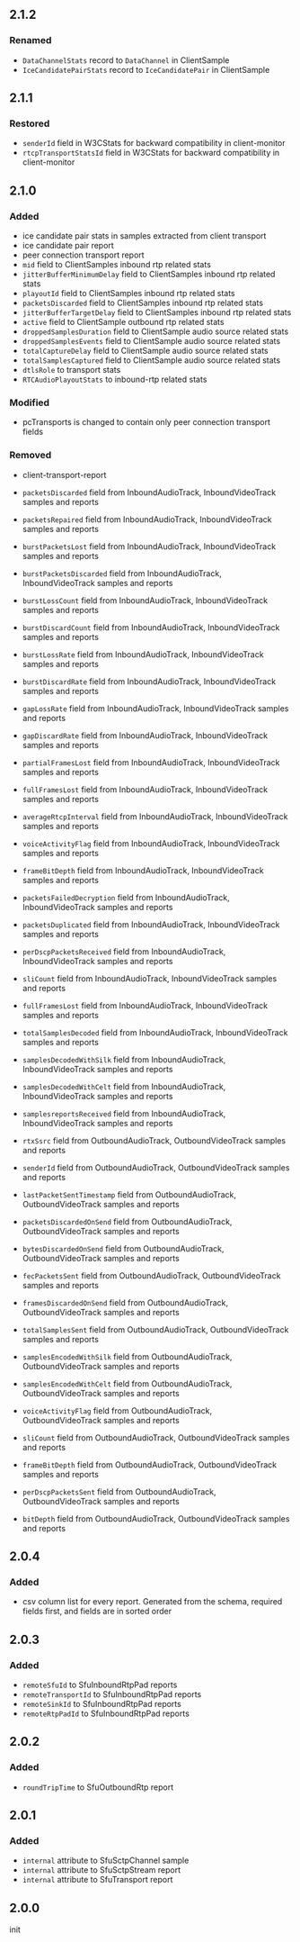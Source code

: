 ## 2.1.2

### Renamed
 * `DataChannelStats` record to `DataChannel` in ClientSample
 * `IceCandidatePairStats` record to `IceCandidatePair` in ClientSample

## 2.1.1

### Restored
 * `senderId` field in W3CStats for backward compatibility in client-monitor
 * `rtcpTransportStatsId` field in W3CStats for backward compatibility in client-monitor


## 2.1.0

### Added
 * ice candidate pair stats in samples extracted from client transport
 * ice candidate pair report
 * peer connection transport report
 * `mid` field to ClientSamples inbound rtp related stats
 * `jitterBufferMinimumDelay` field to ClientSamples inbound rtp related stats
 * `playoutId` field to ClientSamples inbound rtp related stats
 * `packetsDiscarded` field to ClientSamples inbound rtp related stats
 * `jitterBufferTargetDelay` field to ClientSamples inbound rtp related stats
 * `active` field to ClientSample outbound rtp related stats
 * `droppedSamplesDuration` field to ClientSample audio source related stats
 * `droppedSamplesEvents` field to ClientSample audio source related stats
 * `totalCaptureDelay` field to ClientSample audio source related stats
 * `totalSamplesCaptured` field to ClientSample audio source related stats
 * `dtlsRole` to transport stats
 * `RTCAudioPlayoutStats` to inbound-rtp related stats


### Modified
 * pcTransports is changed to contain only peer connection transport fields

### Removed
 * client-transport-report
 
 * `packetsDiscarded` field from InboundAudioTrack, InboundVideoTrack samples and reports
 * `packetsRepaired` field from InboundAudioTrack, InboundVideoTrack samples and reports
 * `burstPacketsLost` field from InboundAudioTrack,  InboundVideoTrack samples and reports
 * `burstPacketsDiscarded` field from InboundAudioTrack,  InboundVideoTrack samples and reports
 * `burstLossCount` field from InboundAudioTrack, InboundVideoTrack samples and reports
 * `burstDiscardCount` field from InboundAudioTrack, InboundVideoTrack samples and reports
 * `burstLossRate` field from InboundAudioTrack, InboundVideoTrack samples and reports
 * `burstDiscardRate` field from InboundAudioTrack, InboundVideoTrack samples and reports
 * `gapLossRate` field from InboundAudioTrack, InboundVideoTrack samples and reports
 * `gapDiscardRate` field from InboundAudioTrack, InboundVideoTrack samples and reports
 * `partialFramesLost` field from InboundAudioTrack, InboundVideoTrack samples and reports
 * `fullFramesLost` field from InboundAudioTrack, InboundVideoTrack samples and reports
 * `averageRtcpInterval` field from InboundAudioTrack, InboundVideoTrack samples and reports
 * `voiceActivityFlag` field from InboundAudioTrack, InboundVideoTrack samples and reports
 * `frameBitDepth` field from InboundAudioTrack, InboundVideoTrack samples and reports
 * `packetsFailedDecryption` field from InboundAudioTrack, InboundVideoTrack samples and reports
 * `packetsDuplicated` field from InboundAudioTrack, InboundVideoTrack samples and reports
 * `perDscpPacketsReceived` field from InboundAudioTrack, InboundVideoTrack samples and reports
 * `sliCount` field from InboundAudioTrack, InboundVideoTrack samples and reports
 * `fullFramesLost` field from InboundAudioTrack, InboundVideoTrack samples and reports
 * `totalSamplesDecoded` field from InboundAudioTrack, InboundVideoTrack samples and reports
 * `samplesDecodedWithSilk` field from InboundAudioTrack, InboundVideoTrack samples and reports
 * `samplesDecodedWithCelt` field from InboundAudioTrack, InboundVideoTrack samples and reports
 * `samplesreportsReceived` field from InboundAudioTrack, InboundVideoTrack samples and reports

 * `rtxSsrc` field from OutboundAudioTrack, OutboundVideoTrack samples and reports
 * `senderId` field from OutboundAudioTrack, OutboundVideoTrack samples and reports
 * `lastPacketSentTimestamp` field from OutboundAudioTrack, OutboundVideoTrack samples and reports
 * `packetsDiscardedOnSend` field from OutboundAudioTrack, OutboundVideoTrack samples and reports
 * `bytesDiscardedOnSend` field from OutboundAudioTrack, OutboundVideoTrack samples and reports
 * `fecPacketsSent` field from OutboundAudioTrack, OutboundVideoTrack samples and reports
 * `framesDiscardedOnSend` field from OutboundAudioTrack, OutboundVideoTrack samples and reports
 * `totalSamplesSent` field from OutboundAudioTrack, OutboundVideoTrack samples and reports
 * `samplesEncodedWithSilk` field from OutboundAudioTrack, OutboundVideoTrack samples and reports
 * `samplesEncodedWithCelt` field from OutboundAudioTrack, OutboundVideoTrack samples and reports
 * `voiceActivityFlag` field from OutboundAudioTrack, OutboundVideoTrack samples and reports
 * `sliCount` field from OutboundAudioTrack, OutboundVideoTrack samples and reports
 * `frameBitDepth` field from OutboundAudioTrack, OutboundVideoTrack samples and reports
 * `perDscpPacketsSent` field from OutboundAudioTrack, OutboundVideoTrack samples and reports
 * `bitDepth` field from OutboundAudioTrack, OutboundVideoTrack samples and reports


## 2.0.4

### Added
 * csv column list for every report. Generated from the schema, required fields first, and fields are in sorted order

## 2.0.3

### Added
 * `remoteSfuId` to SfuInboundRtpPad reports
 * `remoteTransportId` to SfuInboundRtpPad reports
 * `remoteSinkId` to SfuInboundRtpPad reports
 * `remoteRtpPadId` to SfuInboundRtpPad reports

## 2.0.2

### Added
 * `roundTripTime` to SfuOutboundRtp report

## 2.0.1

### Added
 * `internal` attribute to SfuSctpChannel sample
 * `internal` attribute to SfuSctpStream report
 * `internal` attribute to SfuTransport report

## 2.0.0

init